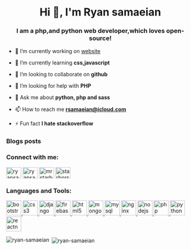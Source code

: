 <h1 align="center">Hi 👋, I'm Ryan samaeian</h1>
<h3 align="center">I am a php,and python web developer,which loves open-source!</h3>

- 🔭 I’m currently working on [website](http://codingkids4life.rf.gd/)

- 🌱 I’m currently learning **css,javascript**

- 👯 I’m looking to collaborate on **github**

- 🤝 I’m looking for help with **PHP**

- 💬 Ask me about **python, php and sass**

- 📫 How to reach me **rsamaeian@icloud.com**

- ⚡ Fun fact **I hate stackoverflow**

### Blogs posts
<!-- BLOG-POST-LIST:START -->
<!-- BLOG-POST-LIST:END -->

<h3 align="left">Connect with me:</h3>
<p align="left">
<a href="https://codepen.io/ryansamaeian" target="blank"><img align="center" src="https://cdn.jsdelivr.net/npm/simple-icons@3.0.1/icons/codepen.svg" alt="ryansamaeian" height="30" width="40" /></a>
<a href="https://dev.to/ryansamaeian" target="blank"><img align="center" src="https://cdn.jsdelivr.net/npm/simple-icons@3.0.1/icons/dev-dot-to.svg" alt="ryansamaeian" height="30" width="40" /></a>
<a href="https://twitter.com/mrstarbors" target="blank"><img align="center" src="https://cdn.jsdelivr.net/npm/simple-icons@3.0.1/icons/twitter.svg" alt="mrstarbors" height="30" width="40" /></a>
<a href="https://www.youtube.com/c/starbors" target="blank"><img align="center" src="https://cdn.jsdelivr.net/npm/simple-icons@3.0.1/icons/youtube.svg" alt="starbors" height="30" width="40" /></a>
</p>

<h3 align="left">Languages and Tools:</h3>
<p align="left"> <a href="https://getbootstrap.com" target="_blank"> <img src="https://devicons.github.io/devicon/devicon.git/icons/bootstrap/bootstrap-plain.svg" alt="bootstrap" width="40" height="40"/> </a> <a href="https://www.w3schools.com/css/" target="_blank"> <img src="https://devicons.github.io/devicon/devicon.git/icons/css3/css3-original-wordmark.svg" alt="css3" width="40" height="40"/> </a> <a href="https://www.djangoproject.com/" target="_blank"> <img src="https://devicons.github.io/devicon/devicon.git/icons/django/django-original.svg" alt="django" width="40" height="40"/> </a> <a href="https://firebase.google.com/" target="_blank"> <img src="https://www.vectorlogo.zone/logos/firebase/firebase-icon.svg" alt="firebase" width="40" height="40"/> </a> <a href="https://www.w3.org/html/" target="_blank"> <img src="https://devicons.github.io/devicon/devicon.git/icons/html5/html5-original-wordmark.svg" alt="html5" width="40" height="40"/> </a> <a href="https://www.mongodb.com/" target="_blank"> <img src="https://devicons.github.io/devicon/devicon.git/icons/mongodb/mongodb-original-wordmark.svg" alt="mongodb" width="40" height="40"/> </a> <a href="https://www.mysql.com/" target="_blank"> <img src="https://devicons.github.io/devicon/devicon.git/icons/mysql/mysql-original-wordmark.svg" alt="mysql" width="40" height="40"/> </a> <a href="https://www.nginx.com" target="_blank"> <img src="https://devicons.github.io/devicon/devicon.git/icons/nginx/nginx-original.svg" alt="nginx" width="40" height="40"/> </a> <a href="https://nodejs.org" target="_blank"> <img src="https://devicons.github.io/devicon/devicon.git/icons/nodejs/nodejs-original-wordmark.svg" alt="nodejs" width="40" height="40"/> </a> <a href="https://www.php.net" target="_blank"> <img src="https://devicons.github.io/devicon/devicon.git/icons/php/php-original.svg" alt="php" width="40" height="40"/> </a> <a href="https://www.python.org" target="_blank"> <img src="https://devicons.github.io/devicon/devicon.git/icons/python/python-original.svg" alt="python" width="40" height="40"/> </a> <a href="https://reactnative.dev/" target="_blank"> <img src="https://reactnative.dev/img/header_logo.svg" alt="reactnative" width="40" height="40"/> </a> </p>

<p><img align="left" src="https://github-readme-stats.vercel.app/api/top-langs?username=ryan-samaeian&show_icons=true&locale=en&layout=compact" alt="ryan-samaeian" /></p>

<p>&nbsp;<img align="center" src="https://github-readme-stats.vercel.app/api?username=ryan-samaeian&show_icons=true&locale=en" alt="ryan-samaeian" /></p>
